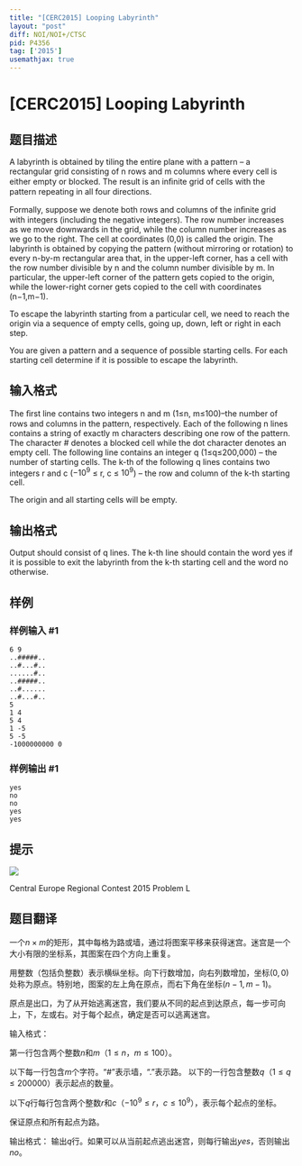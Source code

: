 ```yaml
---
title: "[CERC2015] Looping Labyrinth"
layout: "post"
diff: NOI/NOI+/CTSC
pid: P4356
tag: ['2015']
usemathjax: true
---
```


# [CERC2015] Looping Labyrinth
## 题目描述

A labyrinth is obtained by tiling the entire plane with a pattern – a rectangular grid consisting of n rows and m columns where every cell is either empty or blocked. The result is an inﬁnite grid of cells with the pattern repeating in all four directions. 

Formally, suppose we denote both rows and columns of the inﬁnite grid with integers (including the negative integers). The row number increases as we move downwards in the grid, while the column number increases as we go to the right. The cell at coordinates (0,0) is called the origin. The labyrinth is obtained by copying the pattern (without mirroring or rotation) to every n-by-m rectangular area that, in the upper-left corner, has a cell with the row number divisible by n and the column number divisible by m. In particular, the upper-left corner of the pattern gets copied to the origin, while the lower-right corner gets copied to the cell with coordinates (n−1,m−1). 

To escape the labyrinth starting from a particular cell, we need to reach the origin via a sequence of empty cells, going up, down, left or right in each step. 

You are given a pattern and a sequence of possible starting cells. For each starting cell determine if it is possible to escape the labyrinth.
## 输入格式

The ﬁrst line contains two integers n and m (1≤n, m≤100)–the number of rows and columns in the pattern, respectively. Each of the following n lines contains a string of exactly m characters describing one row of the pattern. The character # denotes a blocked cell while the dot character denotes an empty cell. The following line contains an integer q (1≤q≤200,000) – the number of starting cells. The k-th of the following q lines contains two integers r and c ($−10^9$ ≤ r, c ≤ $10^9$) – the row and column of the k-th starting cell. 

The origin and all starting cells will be empty.

## 输出格式

Output should consist of q lines. The k-th line should contain the word yes if it is possible to exit the labyrinth from the k-th starting cell and the word no otherwise.

## 样例

### 样例输入 #1
```
6 9 
..#####.. 
..#...#.. 
......#.. 
..#####.. 
..#...... 
..#...#.. 
5 
1 4 
5 4 
1 -5 
5 -5 
-1000000000 0
```
### 样例输出 #1
```
yes 
no 
no 
yes 
yes
```
## 提示

![](https://cdn.luogu.com.cn/upload/pic/16244.png )

Central Europe Regional Contest 2015 Problem L
## 题目翻译

一个$n×m$的矩形，其中每格为路或墙，通过将图案平移来获得迷宫。迷宫是一个大小有限的坐标系，其图案在四个方向上重复。

用整数（包括负整数）表示横纵坐标。向下行数增加，向右列数增加，坐标$(0,0)$处称为原点。特别地，图案的左上角在原点，而右下角在坐标$(n-1,m-1)$。

原点是出口，为了从开始逃离迷宫，我们要从不同的起点到达原点，每一步可向上，下，左或右。对于每个起点，确定是否可以逃离迷宫。

输入格式：

第一行包含两个整数$n$和$m$（$1≤n$，$m≤100$）。

以下每一行包含$m$个字符。“#”表示墙，“.”表示路。
以下的一行包含整数$q$（$1≤q≤200000$）表示起点的数量。

以下$q$行每行包含两个整数$r$和$c$（$-10^9≤r$，$c≤10^9$），表示每个起点的坐标。

保证原点和所有起点为路。

输出格式：
输出$q$行。如果可以从当前起点逃出迷宫，则每行输出$yes$，否则输出$no$。
